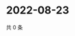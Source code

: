 # 2022-08-23

共 0 条

<!-- BEGIN WEIBO -->
<!-- 最后更新时间 Tue Aug 23 2022 06:17:27 GMT+0800 (China Standard Time) -->

<!-- END WEIBO -->
